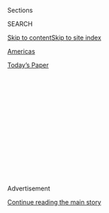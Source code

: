 <div id="app">

<div>

<div>

<div>

<div class="NYTAppHideMasthead css-1q2w90k e1suatyy0">

<div class="section css-ui9rw0 e1suatyy2">

<div class="css-eph4ug er09x8g0">

<div class="css-6n7j50">

</div>

<span class="css-1dv1kvn">Sections</span>

<div class="css-10488qs">

<span class="css-1dv1kvn">SEARCH</span>

</div>

[Skip to content](#site-content)[Skip to site
index](#site-index)

</div>

<div id="masthead-section-label" class="css-1wr3we4 eaxe0e00">

[Americas](https://www.nytimes.com/section/world/americas)

</div>

<div class="css-10698na e1huz5gh0">

</div>

</div>

<div id="masthead-bar-one" class="section hasLinks css-15hmgas e1csuq9d3">

<div class="css-uqyvli e1csuq9d0">

</div>

<div class="css-1uqjmks e1csuq9d1">

</div>

<div class="css-9e9ivx">

[](https://myaccount.nytimes.com/auth/login?response_type=cookie&client_id=vi)

</div>

<div class="css-1bvtpon e1csuq9d2">

[Today’s
Paper](https://www.nytimes.com/section/todayspaper)

</div>

</div>

</div>

</div>

<div data-aria-hidden="false">

<div id="site-content" data-role="main">

<div>

<div class="css-1aor85t" style="opacity:0.000000001;z-index:-1;visibility:hidden">

<div class="css-1hqnpie">

<div class="css-epjblv">

<span class="css-17xtcya">[Americas](/section/world/americas)</span><span class="css-x15j1o">|</span><span class="css-fwqvlz">Trump
Revives Ban on Foreign Aid to Groups That Give Abortion
Counseling</span>

</div>

<div class="css-k008qs">

<div class="css-1iwv8en">

<span class="css-18z7m18"></span>

<div>

</div>

</div>

<span class="css-1n6z4y">https://nyti.ms/2kkuueB</span>

<div class="css-1705lsu">

<div class="css-4xjgmj">

<div class="css-4skfbu" data-role="toolbar" data-aria-label="Social Media Share buttons, Save button, and Comments Panel with current comment count" data-testid="share-tools">

  - 
  - 
  - 
  - 
    
    <div class="css-6n7j50">
    
    </div>

  - 

</div>

</div>

</div>

</div>

</div>

</div>

<div class="css-13pd83m">

</div>

<div id="top-wrapper" class="css-1sy8kpn">

<div id="top-slug" class="css-l9onyx">

Advertisement

</div>

[Continue reading the main
story](#after-top)

<div class="ad top-wrapper" style="text-align:center;height:100%;display:block;min-height:250px">

<div id="top" class="place-ad" data-position="top" data-size-key="top">

</div>

</div>

<div id="after-top">

</div>

</div>

<div id="sponsor-wrapper" class="css-1hyfx7x">

<div id="sponsor-slug" class="css-19vbshk">

Supported by

</div>

[Continue reading the main
story](#after-sponsor)

<div id="sponsor" class="ad sponsor-wrapper" style="text-align:center;height:100%;display:block">

</div>

<div id="after-sponsor">

</div>

</div>

<div class="css-1vkm6nb ehdk2mb0">

# Trump Revives Ban on Foreign Aid to Groups That Give Abortion Counseling

</div>

<div class="css-79elbk" data-testid="photoviewer-wrapper">

<div class="css-z3e15g" data-testid="photoviewer-wrapper-hidden">

</div>

<div class="css-1a48zt4 ehw59r15" data-testid="photoviewer-children">

![<span class="css-16f3y1r e13ogyst0" data-aria-hidden="true">President
Trump signed a memorandum Monday, one of his first orders as president,
freezing federal funding to health providers abroad who discuss abortion
as a family-planning
option.</span><span class="css-cnj6d5 e1z0qqy90" itemprop="copyrightHolder"><span class="css-1ly73wi e1tej78p0">Credit...</span><span><span>Doug
Mills/The New York
Times</span></span></span>](https://static01.nyt.com/images/2017/01/24/world/24nations/24nations-articleInline-v3.jpg?quality=75&auto=webp&disable=upscale)

</div>

</div>

<div class="css-xt80pu e12qa4dv0">

<div class="css-18e8msd">

<div class="css-vp77d3 epjyd6m0">

<div class="css-1baulvz">

By [<span class="css-1baulvz last-byline" itemprop="name">Somini
Sengupta</span>](http://www.nytimes.com/by/somini-sengupta)

</div>

</div>

  - Jan. 23,
    2017

  - 
    
    <div class="css-4xjgmj">
    
    <div class="css-d8bdto" data-role="toolbar" data-aria-label="Social Media Share buttons, Save button, and Comments Panel with current comment count" data-testid="share-tools">
    
      - 
      - 
      - 
      - 
        
        <div class="css-6n7j50">
        
        </div>
    
      - 
    
    </div>
    
    </div>

</div>

</div>

<div class="section meteredContent css-1r7ky0e" name="articleBody" itemprop="articleBody">

<div class="css-1fanzo5 StoryBodyCompanionColumn">

<div class="css-53u6y8">

UNITED NATIONS — President Trump reinstated a policy on Monday that
originated in the Reagan era, prohibiting the granting of American
foreign aid to health providers abroad who discuss abortion as a
family-planning option.

United States law already prohibits the use of American taxpayer dollars
for abortion services anywhere, including in countries where the
procedure is legal. But Mr. Trump’s order takes the prohibition further:
It freezes funding to nongovernmental organizations in poor countries if
they offer abortion counseling or if they advocate the right to seek
abortion in their countries.

The freeze applies even if the organizations use other sources of
funding for these services.

Mr. Trump and Vice President Mike Pence stated their opposition to
abortion during the presidential campaign. Mr. Trump had signaled his
intent to make the order one of his first acts as president, which
pleased anti-abortion activists at home.

“We applaud President Trump for putting an end to taxpayer funding of
groups that promote the killing of unborn children in developing
nations,” Carol Tobias, president of the National Right to Life
Committee in Washington, the nation’s largest anti-abortion
organization, [said in a
statement](http://www.nrlc.org/communications/releases/2017/release012317/ "The statement.").

</div>

</div>

<div class="css-1fanzo5 StoryBodyCompanionColumn">

<div class="css-53u6y8">

Critics said the order reflected the new administration’s disregard of
women’s reproductive health rights, whose advocates were an important
force in the [protest
marches](https://www.nytimes.com/2017/01/21/us/women-march-protest-president-trump.html "Times article.")
in Washington and other cities after Mr. Trump’s inauguration.

It revives what is known as the Mexico City policy, so named because
President Ronald Reagan announced it in 1984 during a United Nations
population conference in Mexico City. Critics call it the global gag
rule. Since Reagan, Democratic administrations have suspended the policy
and Republicans have reimposed it.

Some women’s health advocates interpreted Mr. Trump’s order as a huge
expansion of the policy. Adrienne Lee, a spokeswoman for PAI, a
reproductive rights group in Washington, said the order would cut
funding to “every program that falls under global health assistance.”

Asked at [his first official
briefing](https://www.nytimes.com/interactive/2017/01/23/us/politics/spicer-white-house-briefing-live.html "Times article.")
on Monday what message the administration was sending by reinstating the
policy as one of its first orders of business, Sean Spicer, the White
House spokesman, told reporters that Mr. Trump had “made it very clear
that he’s a pro-life president.”

“He wants to stand up for all Americans, including the unborn, and I
think the reinstatement of this policy is not just something that echoes
that value but respects taxpayer funding as well,” Mr. Spicer said.

</div>

</div>

<div class="css-1fanzo5 StoryBodyCompanionColumn">

<div class="css-53u6y8">

Health experts say the policy has not led to a decline in abortions in
the affected countries. Some research suggests that it has had the
opposite effect: increasing abortion rates by forcing health clinics to
close or to restrict contraceptive supplies because of lack of funding.
Others say the restriction only heightens the risk of illegal and often
unsafe abortions.

The impact of Mr. Trump’s order is likely to be felt beyond abortion
services, which cannot be carried out with federal funding under a 1973
law known as the Helms Amendment, after former Senator Jesse Helms.

Critics said the order would hinder the ability of women in poor
countries to obtain reproductive health services, including family
planning, by severing American funding to health clinics that offer a
variety of services, including abortion counseling.

The International Planned Parenthood Federation said its partners in
Nepal, Kenya and Ethiopia had lost American funding the last time the
policy was in effect, during the Bush administration. Because
nongovernmental groups in those countries refused to accept the
conditions of the policy, they were compelled to close clinics and offer
fewer contraceptives, said Kelly Castagnaro, a Planned Parenthood
spokeswoman.

A [study of 20 sub-Saharan African
countries](http://www.who.int/bulletin/volumes/89/12/11-091660/en/ "The study.")
by Stanford University researchers found that in countries that relied
heavily on funding from the United States for reproductive health
services, abortion rates rose when the Reagan-era policy was in place.

“When the policy comes on, fewer women get contraceptives in countries
that depend on U.S. funding for family planning,” Eran Bendavid, the
lead author of the study, said on Monday.

Ms. Castagnaro said the revival of the Mexico City policy could cost
Planned Parenthood about $100 million in American funding over the next
four years.

</div>

</div>

<div class="css-1fanzo5 StoryBodyCompanionColumn">

<div class="css-53u6y8">

In recent decades, abortion rates have declined sharply in the richest
countries, including the United States, where the rate [has
fallen](https://www.nytimes.com/2017/01/18/health/rate-of-us-abortions-hits-lowest-since-roe-v-wade.html "Times article.")
to its lowest level since the Supreme Court legalized abortion in 1973,
according to the Guttmacher Institute, a research group that supports
abortion rights. Rates have remained steady in the developing world
since the early 1990s.

The World Health Organization says 225 million women in developing
nations would like to delay childbearing but are not using contraception
for a variety of reasons, including a lack of access.

“President Trump’s reinstatement of the global gag rule ignores decades
of research, instead favoring ideological politics over women and
families,” Senator Jeanne Shaheen, Democrat of New Hampshire, said on
Monday. “We know that when family planning services and contraceptives
are easily accessible, there are fewer unplanned pregnancies, maternal
deaths and abortions.”

Vicki Saporta, president and chief executive of the National Abortion
Federation, a Washington-based advocacy group for abortion rights, said
in [a
statement](https://prochoice.org/this-draconian-policy-has-been-devastating/ "The statement."),
“President Trump’s decision to reinstate the global gag rule will
endanger already vulnerable women by further curtailing their access to
accurate information and safe reproductive health care services.”

Mr. Trump’s order repealed one made by President Obama when he took
office in 2009, which had repealed the Bush version of the policy from
2001. In effect, Mr. Trump reinstated the Bush policy.

Democrats in Congress have tried, unsuccessfully, to pass legislation to
scrap the policy. Ms. Shaheen said she would introduce similar
legislation. But with Republicans controlling both houses of Congress,
it is unlikely to pass.

Mr. Trump’s pick for ambassador to the United Nations, Gov. Nikki R.
Haley of South Carolina, made clear in her confirmation hearing last
week that she opposed abortion, but said she supported funding for
contraceptive services in foreign aid programs.

</div>

</div>

</div>

<div>

</div>

<div>

</div>

<div>

</div>

<div>

<div id="bottom-wrapper" class="css-1ede5it">

<div id="bottom-slug" class="css-l9onyx">

Advertisement

</div>

[Continue reading the main
story](#after-bottom)

<div id="bottom" class="ad bottom-wrapper" style="text-align:center;height:100%;display:block;min-height:90px">

</div>

<div id="after-bottom">

</div>

</div>

</div>

</div>

</div>

## Site Index

<div>

</div>

## Site Information Navigation

  - [© <span>2020</span> <span>The New York Times
    Company</span>](https://help.nytimes.com/hc/en-us/articles/115014792127-Copyright-notice)

<!-- end list -->

  - [NYTCo](https://www.nytco.com/)
  - [Contact
    Us](https://help.nytimes.com/hc/en-us/articles/115015385887-Contact-Us)
  - [Work with us](https://www.nytco.com/careers/)
  - [Advertise](https://nytmediakit.com/)
  - [T Brand Studio](http://www.tbrandstudio.com/)
  - [Your Ad
    Choices](https://www.nytimes.com/privacy/cookie-policy#how-do-i-manage-trackers)
  - [Privacy](https://www.nytimes.com/privacy)
  - [Terms of
    Service](https://help.nytimes.com/hc/en-us/articles/115014893428-Terms-of-service)
  - [Terms of
    Sale](https://help.nytimes.com/hc/en-us/articles/115014893968-Terms-of-sale)
  - [Site
    Map](https://spiderbites.nytimes.com)
  - [Help](https://help.nytimes.com/hc/en-us)
  - [Subscriptions](https://www.nytimes.com/subscription?campaignId=37WXW)

</div>

</div>

</div>

</div>
